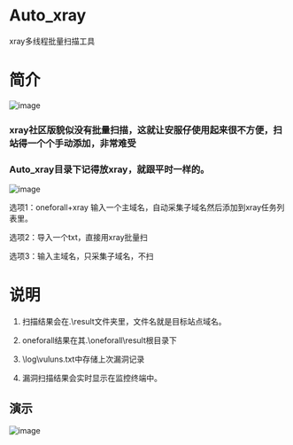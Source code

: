# Auto_xray
xray多线程批量扫描工具
# 简介
![image](https://z3.ax1x.com/2021/10/26/55XwCj.png)
### xray社区版貌似没有批量扫描，这就让安服仔使用起来很不方便，扫站得一个个手动添加，非常难受

### Auto_xray目录下记得放xray，就跟平时一样的。

![image](https://z3.ax1x.com/2021/10/26/5Iq4lq.png)


选项1：oneforall+xray 输入一个主域名，自动采集子域名然后添加到xray任务列表里。

选项2：导入一个txt，直接用xray批量扫

选项3：输入主域名，只采集子域名，不扫


# 说明
1. 扫描结果会在.\result文件夹里，文件名就是目标站点域名。

2. oneforall结果在其.\oneforall\result根目录下

3. \log\vuluns.txt中存储上次漏洞记录

4. 漏洞扫描结果会实时显示在监控终端中。

## 演示

![image](https://z3.ax1x.com/2021/10/26/5Ig9w6.gif)
